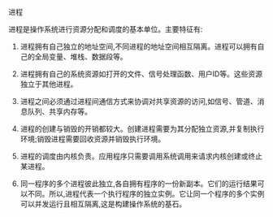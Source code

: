 进程

进程是操作系统进行资源分配和调度的基本单位。主要特征有:

1. 进程拥有自己独立的地址空间,不同进程的地址空间相互隔离。进程可以拥有自己的全局变量、堆栈、数据段等。

2. 进程拥有自己的系统资源如打开的文件、信号处理函数、用户ID等。这些资源独立于其他进程。

3. 进程之间必须通过进程间通信方式来协调对共享资源的访问,如信号、管道、消息队列、共享内存等。

4. 进程的创建与销毁的开销都较大。创建进程需要为其分配独立资源,并复制执行环境;销毁进程需要回收资源并销毁执行环境。

5. 进程的调度由内核负责。应用程序只需要调用系统调用来请求内核创建或终止某进程。

6. 同一程序的多个进程彼此独立,各自拥有程序的一份新副本。它们的运行结果可以不同。所以,进程代表一个执行程序的独立实例。它让同一个程序的多个实例可以并发运行且相互隔离,这是构建操作系统的基石。